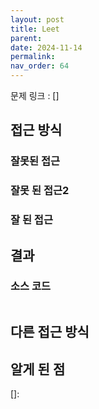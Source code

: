 ```yaml
---
layout: post
title: Leet
parent:
date: 2024-11-14
permalink:
nav_order: 64
---
```


문제 링크 : []

## 접근 방식

### 잘못된 접근

### 잘못 된 접근2

### 잘 된 접근

## 결과

### 소스 코드

```java

```

## 다른 접근 방식

## 알게 된 점

[]:
